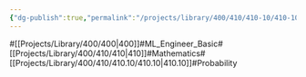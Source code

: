 ```yaml
---
{"dg-publish":true,"permalink":"/projects/library/400/410/410-10/410-10/","noteIcon":"0","created":"2024-01-24T15:24:09.125+09:00","updated":"2024-04-10T19:04:53.919+09:00"}
---
```


#[[Projects/Library/400/400\|400]]#ML_Engineer_Basic#[[Projects/Library/400/410/410\|410]]#Mathematics#[[Projects/Library/400/410/410.10/410.10\|410.10]]#Probability


